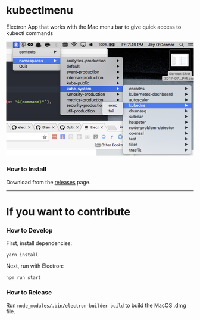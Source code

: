 # kubectlmenu
Electron App that works with the Mac menu bar to give quick access to kubectl commands

![](screenshot.png)

### How to Install

Download from the [releases](https://github.com/lumoslabs/kubectlmenu/releases) page.

---
# If you want to contribute
### How to Develop

First, install dependencies:

```
yarn install
```

Next, run with Electron:

```
npm run start
```

### How to Release

Run `node_modules/.bin/electron-builder build` to build the MacOS .dmg file.
